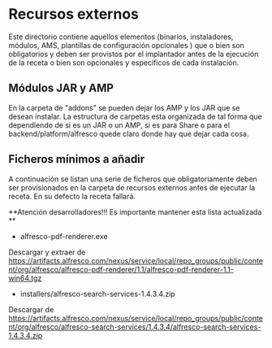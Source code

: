 # Recursos externos

Este directorio contiene aquellos elementos (binarios, instaladores, módulos, AMS, plantillas de configuración opcionales ) que o bien son obligatorios y deben ser provistos por el implantador antes de la ejecución de la receta o bien son opcionales y específicos de cada instalación.

## Módulos JAR y AMP

En la carpeta de "addons" se pueden dejar los AMP y los JAR que se desean instalar. La estructura de carpetas esta organizada de tal forma que dependiendo de si es un JAR o un AMP, si es para Share o para el backend/platform/alfresco quede claro donde hay que dejar cada cosa.

## Ficheros mínimos a añadir

A continuación se listan una serie de ficheros que obligatoriamente deben ser provisionados en la carpeta de recursos externos antes de ejecutar la receta. En su defecto la receta fallará.

**Atención desarrolladores!!! Es importante mantener esta lista actualizada **

- alfresco-pdf-renderer.exe

Descargar y extraer de https://artifacts.alfresco.com/nexus/service/local/repo_groups/public/content/org/alfresco/alfresco-pdf-renderer/1.1/alfresco-pdf-renderer-1.1-win64.tgz

- installers/alfresco-search-services-1.4.3.4.zip

Descargar de https://artifacts.alfresco.com/nexus/service/local/repo_groups/public/content/org/alfresco/alfresco-search-services/1.4.3.4/alfresco-search-services-1.4.3.4.zip

